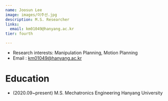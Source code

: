 ```yaml
---
name: Joosun Lee
image: images/이주선.jpg
description: M.S. Researcher
links:
  email: km01049@hanyang.ac.kr
tier: fourth

---
```

- Research interests: Manipulation Planning, Motion Planning
- Email : km01049@hanyang.ac.kr

# Education
- (2020.09~present) M.S. Mechatronics Engineering Hanyang University

    
     
